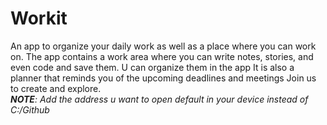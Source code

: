 # Workit
An app to organize your daily work as well as a place where you can work on.
The app contains a work area where you can write notes, stories, and even code and save them.
U can organize them in the app
It is also a planner that reminds you of the upcoming deadlines and meetings
Join us to create and explore.</br>
*<b>NOTE</b>: Add the address u want to open default in your device instead of C:/Github*
